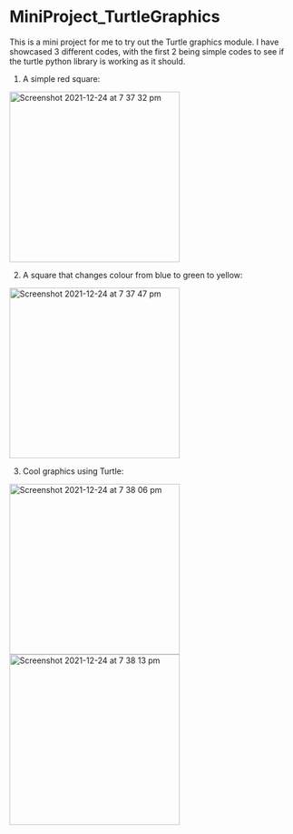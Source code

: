 # MiniProject_TurtleGraphics

This is a mini project for me to try out the Turtle graphics module. I have showcased 3 different codes, with the first 2 being simple codes to see if the turtle python library is working as it should.

1. A simple red square:
<img width="300" alt="Screenshot 2021-12-24 at 7 37 32 pm" src="https://user-images.githubusercontent.com/86929630/147370719-544ae2c7-2173-4130-8443-7f2ea801bb5d.png">


2. A square that changes colour from blue to green to yellow:
<img width="300" alt="Screenshot 2021-12-24 at 7 37 47 pm" src="https://user-images.githubusercontent.com/86929630/147370761-a425c3d8-fdbf-414f-9c65-59c1283da1b3.png">


3. Cool graphics using Turtle:
<img width="300" alt="Screenshot 2021-12-24 at 7 38 06 pm" src="https://user-images.githubusercontent.com/86929630/147370767-a561e653-b546-4833-ac1a-2eaeb0e35b70.png">
<img width="300" alt="Screenshot 2021-12-24 at 7 38 13 pm" src="https://user-images.githubusercontent.com/86929630/147370773-b728a76a-ccd1-4984-a616-0713e3c434e8.png">
